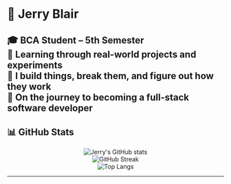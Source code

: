 # 📌 Jerry Blair

🎓 BCA Student – 5th Semester  
🧠 Learning through real-world projects and experiments  
🧩 I build things, break them, and figure out how they work  
🎯 On the journey to becoming a full-stack software developer
---

## 📊 GitHub Stats

<p align="center">
  <img src="https://github-readme-stats.vercel.app/api?username=Blairex&show_icons=true&theme=radical" alt="Jerry's GitHub stats" />
  <br/>
  <img src="https://github-readme-streak-stats.herokuapp.com/?user=Blairex&theme=radical" alt="GitHub Streak" />
  <br/>
  <img src="https://github-readme-stats.vercel.app/api/top-langs/?username=Blairex&layout=compact&theme=radical" alt="Top Langs" />
</p>

---
